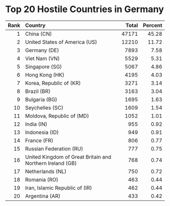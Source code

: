 # Top 20 Hostile Countries in Germany

| Rank | Country | Total | Percent |
| ---: | :------ | ----: | ------: |
| 1 | China (CN) | 47171 | 45.28 |
| 2 | United States of America (US) | 12210 | 11.72 |
| 3 | Germany (DE) | 7893 | 7.58 |
| 4 | Viet Nam (VN) | 5529 | 5.31 |
| 5 | Singapore (SG) | 5067 | 4.86 |
| 6 | Hong Kong (HK) | 4195 | 4.03 |
| 7 | Korea, Republic of (KR) | 3271 | 3.14 |
| 8 | Brazil (BR) | 3163 | 3.04 |
| 9 | Bulgaria (BG) | 1695 | 1.63 |
| 10 | Seychelles (SC) | 1609 | 1.54 |
| 11 | Moldova, Republic of (MD) | 1052 | 1.01 |
| 12 | India (IN) | 955 | 0.92 |
| 13 | Indonesia (ID) | 949 | 0.91 |
| 14 | France (FR) | 806 | 0.77 |
| 15 | Russian Federation (RU) | 777 | 0.75 |
| 16 | United Kingdom of Great Britain and Northern Ireland (GB) | 768 | 0.74 |
| 17 | Netherlands (NL) | 750 | 0.72 |
| 18 | Romania (RO) | 463 | 0.44 |
| 19 | Iran, Islamic Republic of (IR) | 462 | 0.44 |
| 20 | Argentina (AR) | 433 | 0.42 |
